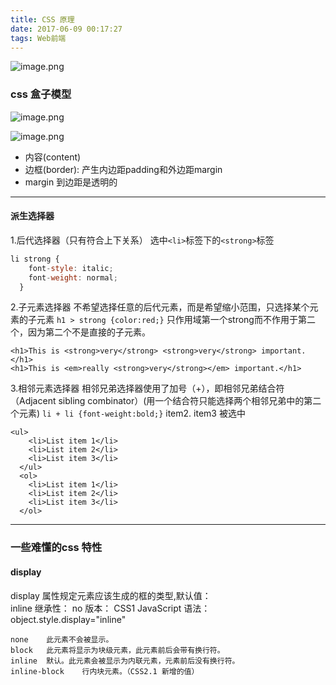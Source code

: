 ```yaml
---
title: CSS 原理
date: 2017-06-09 00:17:27
tags: Web前端
---
```

![image.png](http://upload-images.jianshu.io/upload_images/2053209-3b0d0fd9b8621146.png?imageMogr2/auto-orient/strip%7CimageView2/2/w/1240)

### css 盒子模型

![image.png](http://upload-images.jianshu.io/upload_images/2053209-6c70f2e96a08b509.png?imageMogr2/auto-orient/strip%7CimageView2/2/w/1240)


![image.png](http://upload-images.jianshu.io/upload_images/2053209-25389b6a34185752.png?imageMogr2/auto-orient/strip%7CimageView2/2/w/1240)

 * 内容(content)
 * 边框(border): 产生内边距padding和外边距margin
 * margin 到边距是透明的
***

#### 派生选择器

1.后代选择器（只有符合上下关系）
选中`<li>`标签下的`<strong>`标签
```js
li strong {
    font-style: italic;
    font-weight: normal;
  }
```
2.子元素选择器
不希望选择任意的后代元素，而是希望缩小范围，只选择某个元素的子元素
`h1 > strong {color:red;}`
只作用域第一个strong而不作用于第二个，因为第二个不是直接的子元素。

```
<h1>This is <strong>very</strong> <strong>very</strong> important.</h1>
<h1>This is <em>really <strong>very</strong></em> important.</h1>
```

3.相邻元素选择器
相邻兄弟选择器使用了加号（+），即相邻兄弟结合符（Adjacent sibling combinator）(用一个结合符只能选择两个相邻兄弟中的第二个元素)
`li + li {font-weight:bold;}`  item2. item3 被选中
```
<ul>
    <li>List item 1</li>
    <li>List item 2</li>
    <li>List item 3</li>
  </ul>
  <ol>
    <li>List item 1</li>
    <li>List item 2</li>
    <li>List item 3</li>
  </ol>
```
***
### 一些难懂的css 特性
#### display
display 属性规定元素应该生成的框的类型,默认值：	
inline
继承性：	no
版本：	CSS1
JavaScript 语法：	object.style.display="inline"
```
none	此元素不会被显示。
block	此元素将显示为块级元素，此元素前后会带有换行符。
inline	默认。此元素会被显示为内联元素，元素前后没有换行符。
inline-block	行内块元素。（CSS2.1 新增的值）
```
